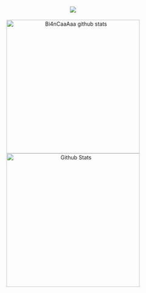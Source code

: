 <h1 align="center">
    <img src="https://readme-typing-svg.herokuapp.com/?color=white=font=Righteous&size=35&center=true&vCenter=true&width=500&height=70&duration=4000&lines=+Bem+Vindo!+;+Sou+o+Felipe+Garcia+;+❤️❤️❤️" />
</h1>



<div align="center"> 
    
  <img 
       min-width="350px" max-width="400px" width="350px"
      src="https://github-readme-stats.vercel.app/api?username=Bi4nCaaAaa&theme=dark&show_icons=true&count_private=true&hide_border=false&border_radius=5&order=3&title_color=cdd2ff&icon_color=cdd2ff&text_color=cdd2ff"
      alt="Bi4nCaaAaa github stats" /> 
       <img
       min-width="350px" max-width="400px" width="350px"
        src="https://github-readme-streak-stats.herokuapp.com/?user=Bi4nCaaAaa&theme=dark&bg_color=0d1117e&hide_border=false&border_radius=5&order=3"
        alt="Github Stats"
      />
</div> 

<div align="center"> 
    
 
</div> 

<div align="center"> 


